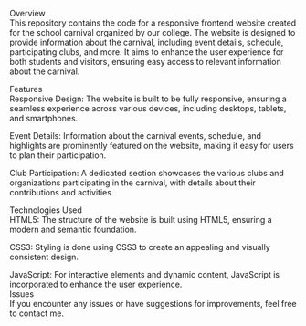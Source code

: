 Overview<br>
This repository contains the code for a responsive frontend website created for the school carnival organized by our college. The website is designed to provide information about the carnival, including event details, schedule, participating clubs, and more. It aims to enhance the user experience for both students and visitors, ensuring easy access to relevant information about the carnival.<br>

Features<br>
Responsive Design: The website is built to be fully responsive, ensuring a seamless experience across various devices, including desktops, tablets, and smartphones.<br>

Event Details: Information about the carnival events, schedule, and highlights are prominently featured on the website, making it easy for users to plan their participation.<br>

Club Participation: A dedicated section showcases the various clubs and organizations participating in the carnival, with details about their contributions and activities.<br>


Technologies Used<br>
HTML5: The structure of the website is built using HTML5, ensuring a modern and semantic foundation.<br>

CSS3: Styling is done using CSS3 to create an appealing and visually consistent design.<br>

JavaScript: For interactive elements and dynamic content, JavaScript is incorporated to enhance the user experience.<br>
Issues<br>
If you encounter any issues or have suggestions for improvements, feel free to contact me.

